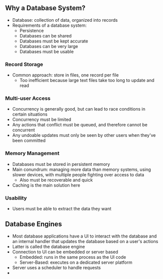 ## Why a Database System?
- Database: collection of data, organized into records
- Requirements of a database system:
	- Persistence
	- Databases can be shared
	- Databases must be kept accurate
	- Databases can be very large
	- Databases must be usable

### Record Storage
- Common approach: store in files, one record per file
	- Too inefficient because large text files take too long to update and read

### Multi-user Access
- Concurrency is generally good, but can lead to race conditions in certain situations
- Concurrency must be limited 
- Any actions that conflict must be queued, and therefore cannot be concurrent
- Any undoable updates must only be seen by other users when they've been committed 

### Memory Management
- Databases must be stored in persistent memory
- Main conundrum: managing more data than memory systems, using slower devices, with multiple people fighting over access to data
	- Also must be recoverable and quick
- Caching is the main solution here

### Usability
- Users must be able to extract the data they want

## Database Engines
- Most database applications have a UI to interact with the database and an internal handler that updates the database based on a user's actions
- Latter is called the database engine
- Connection to UI can be embedded or server based
	- Embedded: runs in the same process as the UI code
	- Server-Based: executes on a dedicated server platform
- Server uses a scheduler to handle requests
- 